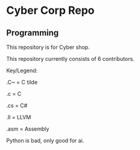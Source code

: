 # Cyber Corp Repo
## Programming

This repository is for Cyber shop.

This repository currently consists of 6 contributors.

Key/Legend:

.C~ = C tilde

.c = C

.cs = C#

.ll = LLVM

.asm = Assembly

Python is bad, only good for ai.
